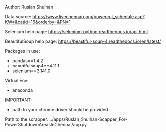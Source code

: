 Author:
Ruslan Shulhan

Data source:
https://www.livechennai.com/powercut_schedule.asp?KW=&catid=16&orderby=&PN=1

Selenium help page:
https://selenium-python.readthedocs.io/api.html

BeautifulSoup help page:
https://beautiful-soup-4.readthedocs.io/en/latest/

Packages in use:
- pandas==1.4.2
- beautifulsoup4==4.11.1
- selenium==3.141.0

Virtual Env:
- anaconda

IMPORTANT:
- path to your chrome driver should be provided

Path to the scrapper:
../apps/Ruslan_Shulhan-Scapper_For-PowerShutdownAreasInChennai/app.py
